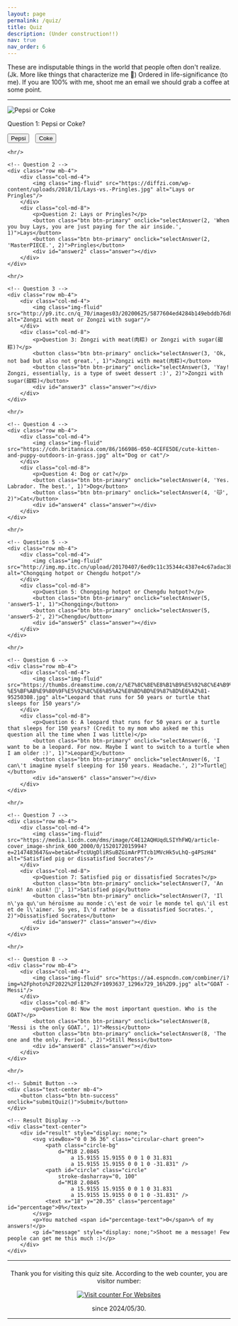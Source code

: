 ```yaml
---
layout: page
permalink: /quiz/
title: Quiz
description: (Under construction!!) 
nav: true
nav_order: 6
---
```


<p>
These are indisputable things in the world that people often don't realize. (Jk. More like things that characterize me 🤔) Ordered in life-significance (to me). If you are 100% with me, shoot me an email we should grab a coffee at some point. 
</p>

<hr/>

<div class="container" id="quiz-container">
    <!-- Question 1 -->
    <div class="row mb-4">
        <div class="col-md-4">
            <img class="img-fluid" src="https://cdn.cnn.com/cnnnext/dam/assets/180426115546-cola-wars-coke-pepsi.jpg" alt="Pepsi or Coke"/>
        </div>
        <div class="col-md-8">
            <p>Question 1: Pepsi or Coke?</p>
            <button class="btn btn-primary" onclick="selectAnswer(1, 'Pepsi, something tastes like toilet cleaner.', 1)">Pepsi</button>
            <button class="btn btn-primary" onclick="selectAnswer(1, 'Yes, coke please.', 2)">Coke</button>
            <div id="answer1" class="answer"></div>
        </div>
    </div>

    <hr/>

    <!-- Question 2 -->
    <div class="row mb-4">
        <div class="col-md-4">
            <img class="img-fluid" src="https://diffzi.com/wp-content/uploads/2018/11/Lays-vs.-Pringles.jpg" alt="Lays or Pringles"/>
        </div>
        <div class="col-md-8">
            <p>Question 2: Lays or Pringles?</p>
            <button class="btn btn-primary" onclick="selectAnswer(2, 'When you buy Lays, you are just paying for the air inside.', 1)">Lays</button>
            <button class="btn btn-primary" onclick="selectAnswer(2, 'MasterPIECE.', 2)">Pringles</button>
            <div id="answer2" class="answer"></div>
        </div>
    </div>

    <hr/>

    <!-- Question 3 -->
    <div class="row mb-4">
        <div class="col-md-4">
            <img class="img-fluid" src="http://p9.itc.cn/q_70/images03/20200625/5877604ed4284b149ebddb76d8d84ac1.jpeg" alt="Zongzi with meat or Zongzi with sugar"/>
        </div>
        <div class="col-md-8">
            <p>Question 3: Zongzi with meat(肉粽) or Zongzi with sugar(甜粽)?</p>
            <button class="btn btn-primary" onclick="selectAnswer(3, 'Ok, not bad but also not great.', 1)">Zongzi with meat(肉粽)</button>
            <button class="btn btn-primary" onclick="selectAnswer(3, 'Yay! Zongzi, essentially, is a type of sweet dessert :)', 2)">Zongzi with sugar(甜粽)</button>
            <div id="answer3" class="answer"></div>
        </div>
    </div>

    <hr/>

    <!-- Question 4 -->
    <div class="row mb-4">
        <div class="col-md-4">
            <img class="img-fluid" src="https://cdn.britannica.com/86/166986-050-4CEFE5DE/cute-kitten-and-puppy-outdoors-in-grass.jpg" alt="Dog or cat"/>
        </div>
        <div class="col-md-8">
            <p>Question 4: Dog or cat?</p>
            <button class="btn btn-primary" onclick="selectAnswer(4, 'Yes. Labrador. The best.', 1)">Dog</button>
            <button class="btn btn-primary" onclick="selectAnswer(4, '🐱', 2)">Cat</button>
            <div id="answer4" class="answer"></div>
        </div>
    </div>

    <hr/>

    <!-- Question 5 -->
    <div class="row mb-4">
        <div class="col-md-4">
            <img class="img-fluid" src="http://img.mp.itc.cn/upload/20170407/6ed9c11c35344c4387e4c67adac3b920_th.png" alt="Chongqing hotpot or Chengdu hotpot"/>
        </div>
        <div class="col-md-8">
            <p>Question 5: Chongqing hotpot or Chengdu hotpot?</p>
            <button class="btn btn-primary" onclick="selectAnswer(5, 'answer5-1', 1)">Chongqing</button>
            <button class="btn btn-primary" onclick="selectAnswer(5, 'answer5-2', 2)">Chengdu</button>
            <div id="answer5" class="answer"></div>
        </div>
    </div>

    <hr/>

    <!-- Question 6 -->
    <div class="row mb-4">
        <div class="col-md-4">
            <img class="img-fluid" src="https://thumbs.dreamstime.com/z/%E7%8C%8E%E8%B1%B9%E5%92%8C%E4%B9%8C%E9%BE%9F-%E5%BF%AB%E9%80%9F%E5%92%8C%E6%85%A2%E8%BD%BD%E9%87%8D%E6%A2%81-95250308.jpg" alt="Leopard that runs for 50 years or turtle that sleeps for 150 years"/>
        </div>
        <div class="col-md-8">
            <p>Question 6: A leopard that runs for 50 years or a turtle that sleeps for 150 years? (Credit to my mom who asked me this question all the time when I was little)</p>
            <button class="btn btn-primary" onclick="selectAnswer(6, 'I want to be a leopard. For now. Maybe I want to switch to a turtle when I am older :)', 1)">Leopard🐆</button>
            <button class="btn btn-primary" onclick="selectAnswer(6, 'I can\'t imagine myself sleeping for 150 years. Headache.', 2)">Turtle🐢</button>
            <div id="answer6" class="answer"></div>
        </div>
    </div>

    <hr/>

    <!-- Question 7 -->
    <div class="row mb-4">
        <div class="col-md-4">
            <img class="img-fluid" src="https://media.licdn.com/dms/image/C4E12AQHUqdLSIYhFWQ/article-cover_image-shrink_600_2000/0/1520172015994?e=2147483647&v=beta&t=FtcUUgDliRSuBZGimArPTTcb1MVcHk5vLhQ-g4PSzH4" alt="Satisfied pig or dissatisfied Socrates"/>
        </div>
        <div class="col-md-8">
            <p>Question 7: Satisfied pig or dissatisfied Socrates?</p>
            <button class="btn btn-primary" onclick="selectAnswer(7, 'An oink! An oink! 🐷', 1)">Satisfied pig</button>
            <button class="btn btn-primary" onclick="selectAnswer(7, 'Il n\'ya qu\'un héroïsme au monde：c\'est de voir le monde tel qu\'il est et de l\'aimer. So yes, I\'d rather be a dissatisfied Socrates.', 2)">Dissatisfied Socrates</button>
            <div id="answer7" class="answer"></div>
        </div>
    </div>

    <hr/>

    <!-- Question 8 -->
    <div class="row mb-4">
        <div class="col-md-4">
            <img class="img-fluid" src="https://a4.espncdn.com/combiner/i?img=%2Fphoto%2F2022%2F1120%2Fr1093637_1296x729_16%2D9.jpg" alt="GOAT - Messi"/>
        </div>
        <div class="col-md-8">
            <p>Question 8: Now the most important question. Who is the GOAT?</p>
            <button class="btn btn-primary" onclick="selectAnswer(8, 'Messi is the only GOAT.', 1)">Messi</button>
            <button class="btn btn-primary" onclick="selectAnswer(8, 'The one and the only. Period.', 2)">Still Messi</button>
            <div id="answer8" class="answer"></div>
        </div>
    </div>

    <hr/>

    <!-- Submit Button -->
    <div class="text-center mb-4">
        <button class="btn btn-success" onclick="submitQuiz()">Submit</button>
    </div>

    <!-- Result Display -->
    <div class="text-center">
        <div id="result" style="display: none;">
            <svg viewBox="0 0 36 36" class="circular-chart green">
                <path class="circle-bg"
                    d="M18 2.0845
                        a 15.9155 15.9155 0 0 1 0 31.831
                        a 15.9155 15.9155 0 0 1 0 -31.831" />
                <path id="circle" class="circle"
                    stroke-dasharray="0, 100"
                    d="M18 2.0845
                        a 15.9155 15.9155 0 0 1 0 31.831
                        a 15.9155 15.9155 0 0 1 0 -31.831" />
                <text x="18" y="20.35" class="percentage" id="percentage">0%</text>
            </svg>
            <p>You matched <span id="percentage-text">0</span>% of my answers!</p>
            <p id="message" style="display: none;">Shoot me a message! Few people can get me this much :)</p>
        </div>
    </div>
</div>

<hr/>

<div style="text-align: center; margin-top: 20px;">
    <p>Thank you for visiting this quiz site. According to the web counter, you are visitor number:</p>
    <!-- HitWebCounter Code START -->
    <a href="https://www.hitwebcounter.com" target="_blank">
        <img src="https://hitwebcounter.com/counter/counter.php?page=13734203&style=0028&nbdigits=5&type=page&initCount=0" title="Counter Widget" alt="Visit counter For Websites" border="0" />
    </a>
    <!-- HitWebCounter Code END -->
    <p>since 2024/05/30.</p>
</div>
<hr/>

<script>
    const correctAnswers = [2, 2, 2, 1, 1, 1, 2, 1]; // Correct answers for the first 7 questions, last question can be 1 or 2
    let userAnswers = new Array(correctAnswers.length).fill(null);

    const answerTexts = {
        'answer5-1': 'There are many reasons that you should (always🤓) go with Chongqing hotpot. In short, check out this <a href="https://www.sohu.com/a/132630554_385445">article</a>.',
        'answer5-2': 'Click the other one I\'ll tell you.'
    };

    function selectAnswer(question, textKey, answer) {
        if (userAnswers[question - 1] !== null) {
            return; // Answer already selected
        }
        const answerText = answerTexts[textKey] || textKey;
        document.getElementById(`answer${question}`).innerHTML = answerText;
        userAnswers[question - 1] = answer;
    }

    function submitQuiz() {
        let score = 0;
        for (let i = 0; i < correctAnswers.length; i++) {
            if (i === correctAnswers.length - 1) {
                // Last question logic: both answers 1 and 2 are considered correct
                if (userAnswers[i] === 1 || userAnswers[i] === 2) {
                    score++;
                }
            } else if (userAnswers[i] === correctAnswers[i]) {
                score++;
            }
        }
        const totalQuestions = correctAnswers.length;
        const percentage = Math.round((score / totalQuestions) * 100); // Correctly computes percentage based on 8 questions
        animatePercentage(percentage);
        document.getElementById("result").style.display = "block";
        if (percentage >= 80) {
            document.getElementById("message").style.display = "block";
        }
    }

    function animatePercentage(percentage) {
        const circle = document.getElementById('circle');
        const text = document.getElementById('percentage');
        const textValue = document.getElementById('percentage-text');
        let progress = 0;
        const interval = setInterval(() => {
            if (progress >= percentage) {
                clearInterval(interval);
            } else {
                progress++;
                circle.style.strokeDasharray = `${progress}, 100`;
                text.innerHTML = `${progress}%`;
                textValue.innerHTML = `${progress}`;
            }
        }, 20);
    }
</script>

<style>
    .answer {
        margin-top: 10px;
        font-style: italic;
    }
    button.btn.btn-primary {
        margin-right: 10px;
    }
    .circular-chart {
        display: block;
        margin: 10px auto;
        max-width: 80%;
        max-height: 250px;
    }
    .circle-bg {
        fill: none;
        stroke: #eee;
        stroke-width: 3.8;
    }
    .circle {
        fill: none;
        stroke-width: 2.8;
        stroke-linecap: round;
        animation: progress 1s ease-out forwards;
    }
    .green .circle {
        stroke: #4caf50;
    }
    .percentage {
        font-size: 0.5em;
        text-anchor: middle;
        fill: #333;
    }
</style>